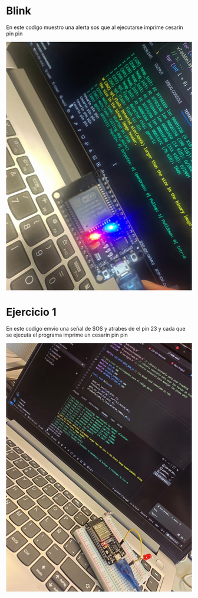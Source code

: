 # Blink

En este codigo muestro una alerta sos que al ejecutarse imprime cesarin pin pin

![Ejercicio 1](CART/cesarin%20pin%20pin.png)


# Ejercicio 1

En este codigo emvio una señal de SOS y atrabes de el pin 23 y cada que se ejecuta el programa imprime un cesarin pin pin

![Ejercicicio 2](CART/Led%20ext.png)